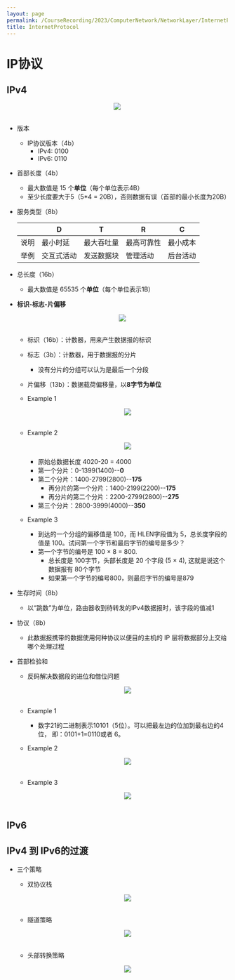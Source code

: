 ```yaml
---
layout: page
permalink: /CourseRecording/2023/ComputerNetwork/NetworkLayer/InternetProtocol/index.html
title: InternetProtocol
---
```


# IP协议

## IPv4


<div style="display: flex; justify-content: center;">
    <img src="https://cryoushiwo.oss-cn-hangzhou.aliyuncs.com/images/202409071430646.png" style="max-width: 80%; height: auto;">
</div><br>

- 版本
    - IP协议版本（4b）
        - IPv4: 0100
        - IPv6: 0110
- 首部长度（4b）
    - 最大数值是 15 个**单位**（每个单位表示4B）
    - 至少长度要大于5（5*4 = 20B），否则数据有误（首部的最小长度为20B）
- 服务类型（8b）
    
    
    |  | D | T | R | C |
    | --- | --- | --- | --- | --- |
    | 说明 | 最小时延 | 最大吞吐量 | 最高可靠性 | 最小成本 |
    | 举例 | 交互式活动 | 发送数据块 | 管理活动 | 后台活动 |
- 总长度（16b）
    - 最大数值是 65535 个**单位**（每个单位表示1B）
- **标识-标志-片偏移**
    
    <div style="display: flex; justify-content: center;">
        <img src="https://cryoushiwo.oss-cn-hangzhou.aliyuncs.com/images/202409071430345.png" style="max-width: 80%; height: auto;">
    </div><br>
    
    - 标识（16b）：计数器，用来产生数据报的标识
    - 标志（3b）：计数器，用于数据报的分片
        - 没有分片的分组可以认为是最后一个分段
    - 片偏移（13b）：数据载荷偏移量，以**8字节为单位**
    - Example 1
        
        <div style="display: flex; justify-content: center;">
            <img src="https://cryoushiwo.oss-cn-hangzhou.aliyuncs.com/images/202409071431984.png" style="max-width: 80%; height: auto;">
        </div><br>
        
    - Example 2
        
        <div style="display: flex; justify-content: center;">
            <img src="https://cryoushiwo.oss-cn-hangzhou.aliyuncs.com/images/202409071431892.png" style="max-width: 80%; height: auto;">
        </div><br>
        
        - 原始总数据长度 4020-20 = 4000
        - 第一个分片：0-1399(1400)--**0**
        - 第二个分片：1400-2799(2800)--**175**
            - 再分片的第一个分片：1400-2199(2200)--**175**
            - 再分片的第二个分片：2200-2799(2800)--**275**
        - 第三个分片：2800-3999(4000)--**350**
    - Example 3
        - 到达的一个分组的偏移值是 100，而 HLEN字段值为 5，总长度字段的值是 100。试问第一个字节和最后字节的编号是多少？
        - 第一个字节的编号是 100 × 8 = 800.
            - 总长度是 100字节，头部长度是 20 个字段 (5 × 4), 这就是说这个数据报有 80个字节
            - 如果第一个字节的编号800，则最后字节的编号是879
- 生存时间（8b）
    - 以“跳数”为单位，路由器收到待转发的IPv4数据报时，该字段的值减1
- 协议（8b）
    - 此数据报携带的数据使用何种协议以便目的主机的 IP 层将数据部分上交给哪个处理过程
- 首部检验和
    - 反码解决数据段的进位和借位问题
    
        <div style="display: flex; justify-content: center;">
            <img src="https://cryoushiwo.oss-cn-hangzhou.aliyuncs.com/images/202409071431338.png" style="max-width: 80%; height: auto;">
        </div><br>
    
    - Example 1
        - 数字21的二进制表示10101（5位）。可以把最左边的位加到最右边的4位，
        即：0101+1=0110或者 6。
    - Example 2
        
        <div style="display: flex; justify-content: center;">
            <img src="https://cryoushiwo.oss-cn-hangzhou.aliyuncs.com/images/202409071431365.png" style="max-width: 80%; height: auto;">
        </div><br>
        
    - Example 3
        
        <div style="display: flex; justify-content: center;">
            <img src="https://cryoushiwo.oss-cn-hangzhou.aliyuncs.com/images/202409071431583.png" style="max-width: 80%; height: auto;">
        </div><br>
        

## IPv6

## IPv4 到 IPv6的过渡

- 三个策略
    - 双协议栈
        
        <div style="display: flex; justify-content: center;">
            <img src="https://cryoushiwo.oss-cn-hangzhou.aliyuncs.com/images/202409071431103.png" style="max-width: 80%; height: auto;">
        </div><br>
        
    - 隧道策略
        
        <div style="display: flex; justify-content: center;">
            <img src="https://cryoushiwo.oss-cn-hangzhou.aliyuncs.com/images/202409071431942.png" style="max-width: 80%; height: auto;">
        </div><br>
        
    - 头部转换策略
        
        <div style="display: flex; justify-content: center;">
            <img src="https://cryoushiwo.oss-cn-hangzhou.aliyuncs.com/images/202409071432146.png" style="max-width: 80%; height: auto;">
        </div><br>